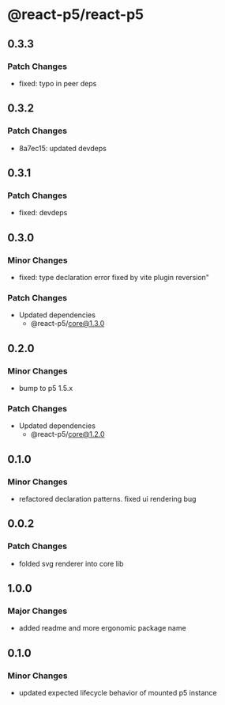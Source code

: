 # @react-p5/react-p5

## 0.3.3

### Patch Changes

- fixed: typo in peer deps

## 0.3.2

### Patch Changes

- 8a7ec15: updated devdeps

## 0.3.1

### Patch Changes

- fixed: devdeps

## 0.3.0

### Minor Changes

- fixed: type declaration error fixed by vite plugin reversion"

### Patch Changes

- Updated dependencies
  - @react-p5/core@1.3.0

## 0.2.0

### Minor Changes

- bump to p5 1.5.x

### Patch Changes

- Updated dependencies
  - @react-p5/core@1.2.0

## 0.1.0

### Minor Changes

- refactored declaration patterns. fixed ui rendering bug

## 0.0.2

### Patch Changes

- folded svg renderer into core lib

## 1.0.0

### Major Changes

- added readme and more ergonomic package name

## 0.1.0

### Minor Changes

- updated expected lifecycle behavior of mounted p5 instance
